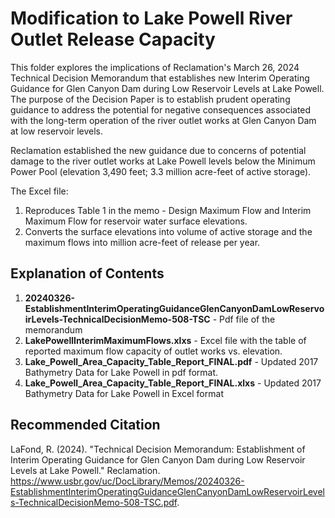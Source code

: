 # Modification to Lake Powell River Outlet Release Capacity

This folder explores the implications of Reclamation's March 26, 2024 Technical Decision Memorandum that establishes 
new Interim Operating Guidance for Glen Canyon Dam during Low Reservoir Levels at Lake Powell. The purpose of the Decision Paper is to establish prudent operating guidance to address the
potential for negative consequences associated with the long-term operation of the river outlet works at Glen Canyon Dam at low reservoir levels.

Reclamation established the new guidance due to concerns of potential damage to the river outlet works at Lake Powell levels
below the Minimum Power Pool (elevation 3,490 feet; 3.3 million acre-feet of active storage). 

The Excel file:
1. Reproduces Table 1 in the memo - Design Maximum Flow and Interim Maximum Flow for reservoir water surface elevations.
1. Converts the surface elevations into volume of active storage and the maximum flows into million acre-feet of release per year.

## Explanation of Contents
1. **20240326-EstablishmentInterimOperatingGuidanceGlenCanyonDamLowReservoirLevels-TechnicalDecisionMemo-508-TSC** - Pdf file of the memorandum
1. **LakePowellInterimMaximumFlows.xlxs** - Excel file with the table of reported maximum flow capacity of outlet works vs. elevation.
1. **Lake_Powell_Area_Capacity_Table_Report_FINAL.pdf** - Updated 2017 Bathymetry Data for Lake Powell in pdf format.
1. **Lake_Powell_Area_Capacity_Table_Report_FINAL.xlxs** - Updated 2017 Bathymetry Data for Lake Powell in Excel format
 
## Recommended Citation
LaFond, R. (2024). "Technical Decision Memorandum: Establishment of Interim Operating Guidance for Glen Canyon Dam during Low Reservoir Levels at Lake Powell." Reclamation. https://www.usbr.gov/uc/DocLibrary/Memos/20240326-EstablishmentInterimOperatingGuidanceGlenCanyonDamLowReservoirLevels-TechnicalDecisionMemo-508-TSC.pdf.